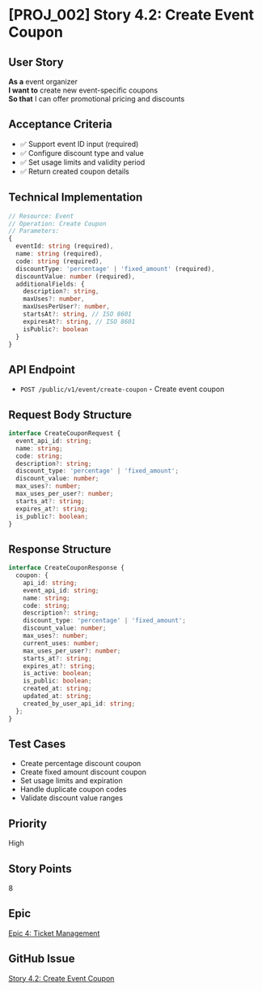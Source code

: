 # [PROJ_002] Story 4.2: Create Event Coupon

## User Story
**As a** event organizer  
**I want to** create new event-specific coupons  
**So that** I can offer promotional pricing and discounts

## Acceptance Criteria
- ✅ Support event ID input (required)
- ✅ Configure discount type and value
- ✅ Set usage limits and validity period
- ✅ Return created coupon details

## Technical Implementation
```typescript
// Resource: Event
// Operation: Create Coupon
// Parameters:
{
  eventId: string (required),
  name: string (required),
  code: string (required),
  discountType: 'percentage' | 'fixed_amount' (required),
  discountValue: number (required),
  additionalFields: {
    description?: string,
    maxUses?: number,
    maxUsesPerUser?: number,
    startsAt?: string, // ISO 8601
    expiresAt?: string, // ISO 8601
    isPublic?: boolean
  }
}
```

## API Endpoint
- `POST /public/v1/event/create-coupon` - Create event coupon

## Request Body Structure
```typescript
interface CreateCouponRequest {
  event_api_id: string;
  name: string;
  code: string;
  description?: string;
  discount_type: 'percentage' | 'fixed_amount';
  discount_value: number;
  max_uses?: number;
  max_uses_per_user?: number;
  starts_at?: string;
  expires_at?: string;
  is_public?: boolean;
}
```

## Response Structure
```typescript
interface CreateCouponResponse {
  coupon: {
    api_id: string;
    event_api_id: string;
    name: string;
    code: string;
    description?: string;
    discount_type: 'percentage' | 'fixed_amount';
    discount_value: number;
    max_uses?: number;
    current_uses: number;
    max_uses_per_user?: number;
    starts_at?: string;
    expires_at?: string;
    is_active: boolean;
    is_public: boolean;
    created_at: string;
    updated_at: string;
    created_by_user_api_id: string;
  };
}
```

## Test Cases
- Create percentage discount coupon
- Create fixed amount discount coupon
- Set usage limits and expiration
- Handle duplicate coupon codes
- Validate discount value ranges

## Priority
High

## Story Points
8

## Epic
[Epic 4: Ticket Management](./epic.md)

## GitHub Issue
[Story 4.2: Create Event Coupon](https://github.com/cbnsndwch/n8n-nodes-luma/issues/37)
